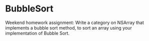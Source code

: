 BubbleSort
==========
Weekend homework assignment: Write a category on NSArray that implements a bubble sort method, to sort an array using your implementation of Bubble Sort. 
